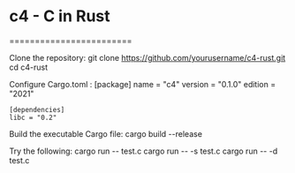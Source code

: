 # c4 - C in Rust
========================

Clone the repository:
    git clone https://github.com/yourusername/c4-rust.git
    cd c4-rust

Configure Cargo.toml :
    [package]
    name = "c4"
    version = "0.1.0"
    edition = "2021"

    [dependencies]
    libc = "0.2"

Build the executable Cargo file:
    cargo build --release

Try the following:
     cargo run -- test.c
     cargo run -- -s test.c
     cargo run -- -d test.c
    
